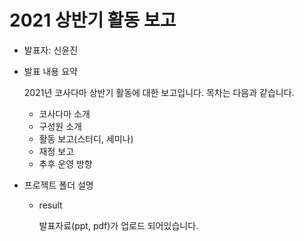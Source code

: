 # 2021 상반기 활동 보고

- 발표자: 신윤진

- 발표 내용 요약

  2021년 코사다마 상반기 활동에 대한 보고입니다. 목차는 다음과 같습니다.

  - 코사다마 소개
  - 구성원 소개
  - 활동 보고(스터디, 세미나)
  - 재정 보고
  - 추후 운영 방향

- 프로젝트 폴더 설명

  - result

    발표자료(ppt, pdf)가 업로드 되어있습니다.